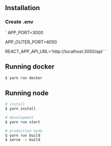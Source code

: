 ## Installation
### Create .env

`
APP_PORT=3000

APP_OUTER_PORT=4050

REACT_APP_API_URL='http://localhost:3050/api'
`

## Running docker
```bash
$ yarn run docker
```

## Running node

```bash
# install
$ yarn install

# development
$ yarn run start

# production mode
$ yarn run build
$ serve -s build
```
